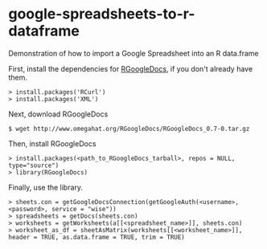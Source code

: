 google-spreadsheets-to-r-dataframe
==================================

Demonstration of how to import a Google Spreadsheet into an R data.frame

First, install the dependencies for [RGoogleDocs](http://www.omegahat.org/RGoogleDocs/), if you don't already have them.

    > install.packages('RCurl')
    > install.packages('XML')

Next, download RGoogleDocs

    $ wget http://www.omegahat.org/RGoogleDocs/RGoogleDocs_0.7-0.tar.gz

Then, install RGoogleDocs

    > install.packages(<path_to_RGoogleDocs_tarball>, repos = NULL, type="source")
    > library(RGoogleDocs)

Finally, use the library.

    > sheets.con = getGoogleDocsConnection(getGoogleAuth(<username>, <password>, service = "wise"))
    > spreadsheets = getDocs(sheets.con)
    > worksheets = getWorksheets(a[[<spreadsheet_name>]], sheets.con)
    > worksheet_as_df = sheetAsMatrix(worksheets[[<worksheet_name>]], header = TRUE, as.data.frame = TRUE, trim = TRUE)
